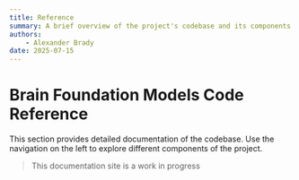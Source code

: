 ```yaml
---
title: Reference
summary: A brief overview of the project's codebase and its components.
authors:
    - Alexander Brady
date: 2025-07-15
---
```

# Brain Foundation Models Code Reference

This section provides detailed documentation of the codebase. Use the navigation on the left to explore different components of the project.

> This documentation site is a work in progress